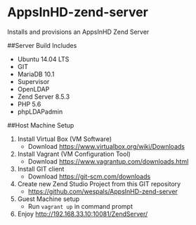 # AppsInHD-zend-server
Installs and provisions an AppsInHD Zend Server

##Server Build Includes
* Ubuntu 14.04 LTS
* GIT
* MariaDB 10.1
* Supervisor
* OpenLDAP
* Zend Server 8.5.3
* PHP 5.6
* phpLDAPadmin

##Host Machine Setup
1. Install Virtual Box (VM Software)
    * Download https://www.virtualbox.org/wiki/Downloads
2. Install Vagrant (VM Configuration Tool)
    * Download https://www.vagrantup.com/downloads.html
3. Install GIT client
    * Download https://git-scm.com/downloads
4. Create new Zend Studio Project from this GIT repository
	* https://github.com/wespals/AppsInHD-zend-server
5. Guest Machine setup
    * Run `vagrant up` in command prompt
6. Enjoy http://192.168.33.10:10081/ZendServer/
